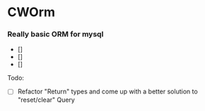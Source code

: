 # CWOrm
### Really basic ORM for mysql
* [] 
* [] 
* [] 


Todo:
- [ ] Refactor "Return" types and come up with a better solution to "reset/clear" Query   
